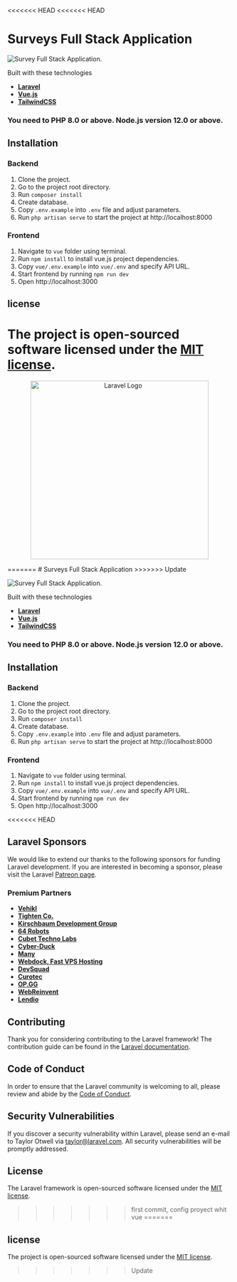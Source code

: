 <<<<<<< HEAD
<<<<<<< HEAD

# Surveys Full Stack Application


![Survey Full Stack Application.](https://github.com/anelfry-lora/laravel-vue-survey-/blob/master/preview.jpg?raw=true)


Built with these technologies

- **[Laravel](https://laravel.com/)**
- **[Vue.js](https://vuejs.org/)**
- **[TailwindCSS](https://tailwindcss.com/)**

### You need to PHP 8.0 or above. Node.js version 12.0 or above.

## Installation

### Backend
1. Clone the project.
2. Go to the project root directory.
3. Run ```composer install```
4. Create database.
5. Copy ```.env.example``` into ```.env``` file and adjust parameters.
6. Run ```php artisan serve``` to start the project at http://localhost:8000

### Frontend
1. Navigate to ```vue``` folder using terminal.
2. Run ```npm install``` to install vue.js project dependencies.
3. Copy ```vue/.env.example``` into ```vue/.env``` and specify API URL.
4. Start frontend by running ```npm run dev```
5. Open http://localhost:3000

## license
The project is open-sourced software licensed under the [MIT license](https://opensource.org/license/mit/).
=======
<p align="center"><a href="https://laravel.com" target="_blank"><img src="https://raw.githubusercontent.com/laravel/art/master/logo-lockup/5%20SVG/2%20CMYK/1%20Full%20Color/laravel-logolockup-cmyk-red.svg" width="400" alt="Laravel Logo"></a></p>
=======
# Surveys Full Stack Application
>>>>>>> Update


![Survey Full Stack Application.](https://github.com/anelfry-lora/laravel-vue-survey-/blob/master/preview.jpg?raw=true)


Built with these technologies

- **[Laravel](https://laravel.com/)**
- **[Vue.js](https://vuejs.org/)**
- **[TailwindCSS](https://tailwindcss.com/)**

### You need to PHP 8.0 or above. Node.js version 12.0 or above.

## Installation

### Backend
1. Clone the project.
2. Go to the project root directory.
3. Run ```composer install```
4. Create database.
5. Copy ```.env.example``` into ```.env``` file and adjust parameters.
6. Run ```php artisan serve``` to start the project at http://localhost:8000

### Frontend
1. Navigate to ```vue``` folder using terminal.
2. Run ```npm install``` to install vue.js project dependencies.
3. Copy ```vue/.env.example``` into ```vue/.env``` and specify API URL.
4. Start frontend by running ```npm run dev```
5. Open http://localhost:3000

<<<<<<< HEAD
## Laravel Sponsors

We would like to extend our thanks to the following sponsors for funding Laravel development. If you are interested in becoming a sponsor, please visit the Laravel [Patreon page](https://patreon.com/taylorotwell).

### Premium Partners

- **[Vehikl](https://vehikl.com/)**
- **[Tighten Co.](https://tighten.co)**
- **[Kirschbaum Development Group](https://kirschbaumdevelopment.com)**
- **[64 Robots](https://64robots.com)**
- **[Cubet Techno Labs](https://cubettech.com)**
- **[Cyber-Duck](https://cyber-duck.co.uk)**
- **[Many](https://www.many.co.uk)**
- **[Webdock, Fast VPS Hosting](https://www.webdock.io/en)**
- **[DevSquad](https://devsquad.com)**
- **[Curotec](https://www.curotec.com/services/technologies/laravel/)**
- **[OP.GG](https://op.gg)**
- **[WebReinvent](https://webreinvent.com/?utm_source=laravel&utm_medium=github&utm_campaign=patreon-sponsors)**
- **[Lendio](https://lendio.com)**

## Contributing

Thank you for considering contributing to the Laravel framework! The contribution guide can be found in the [Laravel documentation](https://laravel.com/docs/contributions).

## Code of Conduct

In order to ensure that the Laravel community is welcoming to all, please review and abide by the [Code of Conduct](https://laravel.com/docs/contributions#code-of-conduct).

## Security Vulnerabilities

If you discover a security vulnerability within Laravel, please send an e-mail to Taylor Otwell via [taylor@laravel.com](mailto:taylor@laravel.com). All security vulnerabilities will be promptly addressed.

## License

The Laravel framework is open-sourced software licensed under the [MIT license](https://opensource.org/licenses/MIT).
>>>>>>> first commit, config proyect whit vue
=======
## license
The project is open-sourced software licensed under the [MIT license](https://opensource.org/license/mit/).
>>>>>>> Update
